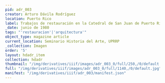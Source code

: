 ```yaml
---
pid: adr_003
creator: Arturo Dávila Rodríguez
location: Puerto Rico
label: Trabajos de restauración en la Catedral de San Juan de Puerto Rico
_date: junio de 1980
tags: "'restauracion'|'arquitectura'"
object_type: magazine article
current_location: Seminario Historia del Arte, UPRRP
_collection: Imagen
order: '5'
layout: hdadr_item
collection: hdadr
thumbnail: "/img/derivatives/iiif/images/adr_003_0/full/250,/0/default.jpg"
full: "/img/derivatives/iiif/images/adr_003_0/full/1140,/0/default.jpg"
manifest: "/img/derivatives/iiif/adr_003/manifest.json"
---
```

